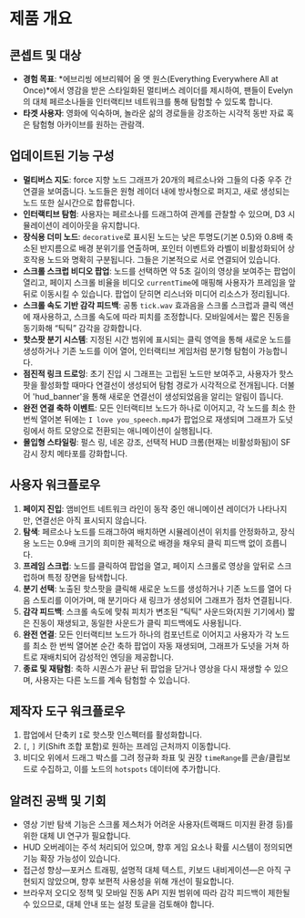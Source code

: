 # 제품 개요

## 콘셉트 및 대상
- **경험 목표**: *에브리씽 에브리웨어 올 앳 원스(Everything Everywhere All at Once)*에서 영감을 받은 스타일화된 멀티버스 레이더를 제시하여, 팬들이 Evelyn의 대체 페르소나들을 인터랙티브 네트워크를 통해 탐험할 수 있도록 합니다.
- **타겟 사용자**: 영화에 익숙하며, 놀라운 삶의 경로들을 강조하는 시각적 동반 자료 혹은 탐험형 아카이브를 원하는 관람객.

## 업데이트된 기능 구성
- **멀티버스 지도**: force 지향 노드 그래프가 20개의 페르소나와 그들의 다중 우주 간 연결을 보여줍니다. 노드들은 원형 레이더 내에 방사형으로 퍼지고, 새로 생성되는 노드 또한 실시간으로 합류합니다.
- **인터랙티브 탐험**: 사용자는 페르소나를 드래그하여 관계를 관찰할 수 있으며, D3 시뮬레이션이 레이아웃을 유지합니다.
- **장식용 더미 노드**: `decorative`로 표시된 노드는 낮은 투명도(기본 0.5)와 0.8배 축소된 반지름으로 배경 분위기를 연출하며, 포인터 이벤트와 라벨이 비활성화되어 상호작용 노드와 명확히 구분됩니다. 그들은 기본적으로 서로 연결되어 있습니다.
- **스크롤 스크럽 비디오 팝업**: 노드를 선택하면 약 5초 길이의 영상을 보여주는 팝업이 열리고, 페이지 스크롤 비율을 비디오 `currentTime`에 매핑해 사용자가 프레임을 앞뒤로 이동시킬 수 있습니다. 팝업이 닫히면 리스너와 미디어 리소스가 정리됩니다.
- **스크롤 속도 기반 감각 피드백**: 공통 `tick.wav` 효과음을 스크롤 스크럽과 클릭 액션에 재사용하고, 스크롤 속도에 따라 피치를 조정합니다. 모바일에서는 짧은 진동을 동기화해 “틱틱” 감각을 강화합니다.
- **핫스팟 분기 시스템**: 지정된 시간 범위에 표시되는 클릭 영역을 통해 새로운 노드를 생성하거나 기존 노드를 이어 열어, 인터랙티브 게임처럼 분기형 탐험이 가능합니다.
- **점진적 링크 드로잉**: 초기 진입 시 그래프는 고립된 노드만 보여주고, 사용자가 핫스팟을 활성화할 때마다 연결선이 생성되어 탐험 경로가 시각적으로 전개됩니다. 더불어 'hud_banner'을 통해 새로운 연결선이 생성되었음을 알리는 알림이 뜹니다.
- **완전 연결 축하 이벤트**: 모든 인터랙티브 노드가 하나로 이어지고, 각 노드를 최소 한 번씩 열어본 뒤에는 `I love you_speech.mp4`가 팝업으로 재생되며 그래프가 도넛 링에서 하트 모양으로 전환되는 애니메이션이 실행됩니다.
- **몰입형 스타일링**: 펄스 링, 네온 강조, 선택적 HUD 크롬(현재는 비활성화됨)이 SF 감시 장치 메타포를 강화합니다.

## 사용자 워크플로우
1. **페이지 진입**: 앰비언트 네트워크 라인이 동작 중인 애니메이션 레이더가 나타나지만, 연결선은 아직 표시되지 않습니다.
2. **탐색**: 페르소나 노드를 드래그하여 배치하면 시뮬레이션이 위치를 안정화하고, 장식용 노드는 0.9배 크기의 희미한 궤적으로 배경을 채우되 클릭 피드백 없이 흐릅니다.
3. **프레임 스크럽**: 노드를 클릭하여 팝업을 열고, 페이지 스크롤로 영상을 앞뒤로 스크럽하며 특정 장면을 탐색합니다.
4. **분기 선택**: 노출된 핫스팟을 클릭해 새로운 노드를 생성하거나 기존 노드를 열어 다음 스토리를 이어가며, 매 분기마다 새 링크가 생성되어 그래프가 점차 연결됩니다.
5. **감각 피드백**: 스크롤 속도에 맞춰 피치가 변조된 “틱틱” 사운드와(지원 기기에서) 짧은 진동이 재생되고, 동일한 사운드가 클릭 피드백에도 사용됩니다.
6. **완전 연결**: 모든 인터랙티브 노드가 하나의 컴포넌트로 이어지고 사용자가 각 노드를 최소 한 번씩 열어본 순간 축하 팝업이 자동 재생되며, 그래프가 도넛을 거쳐 하트로 재배치되어 감성적인 엔딩을 제공합니다.
7. **종료 및 재탐험**: 축하 시퀀스가 끝난 뒤 팝업을 닫거나 영상을 다시 재생할 수 있으며, 사용자는 다른 노드를 계속 탐험할 수 있습니다.
## 제작자 도구 워크플로우
1. 팝업에서 단축키 `I`로 핫스팟 인스펙터를 활성화합니다.
2. `[`, `]` 키(Shift 조합 포함)로 원하는 프레임 근처까지 이동합니다.
3. 비디오 위에서 드래그 박스를 그려 정규화 좌표 및 권장 `timeRange`를 콘솔/클립보드로 수집하고, 이를 노드의 `hotspots` 데이터에 추가합니다.

## 알려진 공백 및 기회
- 영상 기반 탐색 기능은 스크롤 제스처가 어려운 사용자(트랙패드 미지원 환경 등)를 위한 대체 UI 연구가 필요합니다.
- HUD 오버레이는 주석 처리되어 있으며, 향후 게임 요소나 확률 시스템이 정의되면 기능 확장 가능성이 있습니다.
- 접근성 향상—포커스 트래핑, 설명적 대체 텍스트, 키보드 내비게이션—은 아직 구현되지 않았으며, 향후 보편적 사용성을 위해 개선이 필요합니다.
- 브라우저 오디오 정책 및 모바일 진동 API 지원 범위에 따라 감각 피드백이 제한될 수 있으므로, 대체 안내 또는 설정 토글을 검토해야 합니다.
